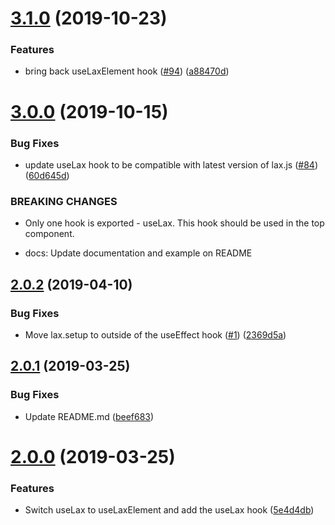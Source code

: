 # [3.1.0](https://github.com/arthurdenner/use-lax/compare/v3.0.0...v3.1.0) (2019-10-23)

### Features

- bring back useLaxElement hook ([#94](https://github.com/arthurdenner/use-lax/issues/94)) ([a88470d](https://github.com/arthurdenner/use-lax/commit/a88470d6e9ed937c2c8567b88bf910d41dbacfd3))

# [3.0.0](https://github.com/arthurdenner/use-lax/compare/v2.0.2...v3.0.0) (2019-10-15)

### Bug Fixes

- update useLax hook to be compatible with latest version of lax.js ([#84](https://github.com/arthurdenner/use-lax/issues/84)) ([60d645d](https://github.com/arthurdenner/use-lax/commit/60d645d942012eda5d96cf4d66a0724682e5c255))

### BREAKING CHANGES

- Only one hook is exported - useLax. This hook should be used in the top component.

- docs: Update documentation and example on README

## [2.0.2](https://github.com/arthurdenner/use-lax/compare/v2.0.1...v2.0.2) (2019-04-10)

### Bug Fixes

- Move lax.setup to outside of the useEffect hook ([#1](https://github.com/arthurdenner/use-lax/issues/1)) ([2369d5a](https://github.com/arthurdenner/use-lax/commit/2369d5ae73801ef0b76e62fd99c6e1700626180b))

## [2.0.1](https://github.com/arthurdenner/use-lax/compare/v2.0.0...v2.0.1) (2019-03-25)

### Bug Fixes

- Update README.md ([beef683](https://github.com/arthurdenner/use-lax/commit/beef683b20b956a62b51f8788c6dbad6f3b66b74))

# [2.0.0](https://github.com/arthurdenner/use-lax/compare/5e4d4db349f8c398237043139ba67859431b3a90...v2.0.0) (2019-03-25)

### Features

- Switch useLax to useLaxElement and add the useLax hook ([5e4d4db](https://github.com/arthurdenner/use-lax/commit/5e4d4db349f8c398237043139ba67859431b3a90))
